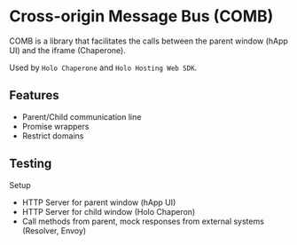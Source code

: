 
# Cross-origin Message Bus (COMB)

COMB is a library that facilitates the calls between the parent window (hApp UI) and the iframe
(Chaperone).

Used by `Holo Chaperone` and `Holo Hosting Web SDK`.

## Features

- Parent/Child communication line
- Promise wrappers
- Restrict domains

## Testing

Setup

- HTTP Server for parent window (hApp UI)
- HTTP Server for child window (Holo Chaperon)
- Call methods from parent, mock responses from external systems (Resolver, Envoy)
